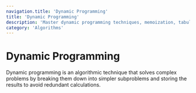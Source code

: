 ```yaml
---
navigation.title: 'Dynamic Programming'
title: 'Dynamic Programming'
description: 'Master dynamic programming techniques, memoization, tabulation, and solving optimization problems with overlapping subproblems.'
category: 'Algorithms'
---
```


# Dynamic Programming

Dynamic programming is an algorithmic technique that solves complex problems by breaking them down into simpler subproblems and storing the results to avoid redundant calculations.
